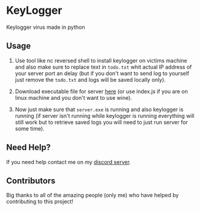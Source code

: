 # KeyLogger

Keylogger virus made in python

## Usage

1. Use tool like nc reversed shell to install keylogger on victims machine and also make sure to replace text in `todo.txt` whit actual IP address of your server port an delay (but if you don't want to send log to yourself just remove the `todo.txt` and logs will be saved locally only).

2. Download executable file for server [here](https://github.com/Josakko/KeyLogger/releases/tag/http-server-v3) (or use index.js if you are on linux machine and you don't want to use wine).

3. Now just make sure that `server.exe` is running and also keylogger is running (if server isn't running while keylogger is running everything will still work but to retrieve saved logs you will need to just run server for some time).

## Need Help?

If you need help contact me on my [discord server](https://discord.gg/xgET5epJE6).

## Contributors

Big thanks to all of the amazing people (only me) who have helped by contributing to this project!
